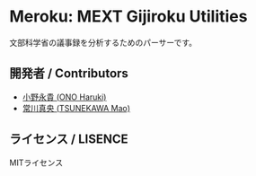 # Meroku: MEXT Gijiroku Utilities 
文部科学省の議事録を分析するためのパーサーです。

## 開発者 / Contributors
* [小野永貴 (ONO Haruki)](https://github.com/milkya/)
* [常川真央 (TSUNEKAWA Mao)](https://github.com/tsunekawa/)

## ライセンス / LISENCE
MITライセンス